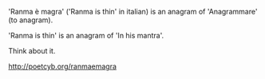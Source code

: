 'Ranma è magra' ('Ranma is thin' in italian) is an anagram of 'Anagrammare' (to anagram).

'Ranma is thin' is an anagram of 'In his mantra'.

Think about it.

http://poetcyb.org/ranmaemagra
